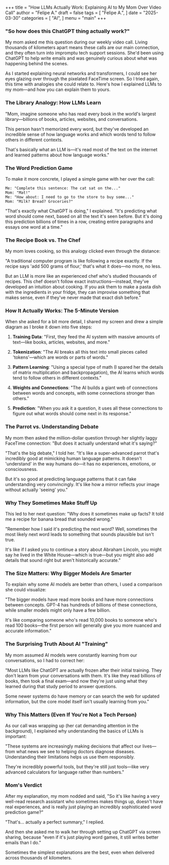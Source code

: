 +++
title = "How LLMs Actually Work: Explaining AI to My Mom Over Video Call"
author = "Felipe A."
draft = false
tags = [
    "Felipe A.",
]
date = "2025-03-30"
categories = [
    "AI",
]
menu = "main"
+++

### "So how does this ChatGPT thing actually work?"

My mom asked me this question during our weekly video call. Living thousands of kilometers apart means these calls are our main connection, and they often turn into impromptu tech support sessions. She'd been using ChatGPT to help write emails and was genuinely curious about what was happening behind the scenes.

As I started explaining neural networks and transformers, I could see her eyes glazing over through the pixelated FaceTime screen. So I tried again, this time with analogies she could relate to. Here's how I explained LLMs to my mom—and how you can explain them to yours.

### The Library Analogy: How LLMs Learn

"Mom, imagine someone who has read every book in the world's largest library—billions of books, articles, websites, and conversations.

This person hasn't memorized every word, but they've developed an incredible sense of how language works and which words tend to follow others in different contexts.

That's basically what an LLM is—it's read most of the text on the internet and learned patterns about how language works."

### The Word Prediction Game

To make it more concrete, I played a simple game with her over the call:

```
Me: "Complete this sentence: The cat sat on the..."
Mom: "Mat!"
Me: "How about: I need to go to the store to buy some..."
Mom: "Milk? Bread? Groceries?"
```

"That's exactly what ChatGPT is doing," I explained. "It's predicting what word should come next, based on all the text it's seen before. But it's doing this prediction billions of times in a row, creating entire paragraphs and essays one word at a time."

### The Recipe Book vs. The Chef

My mom loves cooking, so this analogy clicked even through the distance:

"A traditional computer program is like following a recipe exactly. If the recipe says 'add 500 grams of flour,' that's what it does—no more, no less.

But an LLM is more like an experienced chef who's studied thousands of recipes. This chef doesn't follow exact instructions—instead, they've developed an intuition about cooking. If you ask them to make a pasta dish with the ingredients in your fridge, they can improvise something that makes sense, even if they've never made that exact dish before."

### How It Actually Works: The 5-Minute Version

When she asked for a bit more detail, I shared my screen and drew a simple diagram as I broke it down into five steps:

1. **Training Data**: "First, they feed the AI system with massive amounts of text—like books, articles, websites, and more."

2. **Tokenization**: "The AI breaks all this text into small pieces called 'tokens'—which are words or parts of words."

3. **Pattern Learning**: "Using a special type of math (I spared her the details of matrix multiplication and backpropagation), the AI learns which words tend to follow others in different contexts."

4. **Weights and Connections**: "The AI builds a giant web of connections between words and concepts, with some connections stronger than others."

5. **Prediction**: "When you ask it a question, it uses all these connections to figure out what words should come next in its response."

### The Parrot vs. Understanding Debate

My mom then asked the million-dollar question through her slightly laggy FaceTime connection: "But does it actually understand what it's saying?"

"That's the big debate," I told her. "It's like a super-advanced parrot that's incredibly good at mimicking human language patterns. It doesn't 'understand' in the way humans do—it has no experiences, emotions, or consciousness.

But it's so good at predicting language patterns that it can fake understanding very convincingly. It's like how a mirror reflects your image without actually 'seeing' you."

### Why They Sometimes Make Stuff Up

This led to her next question: "Why does it sometimes make up facts? It told me a recipe for banana bread that sounded wrong."

"Remember how I said it's predicting the next word? Well, sometimes the most likely next word leads to something that sounds plausible but isn't true.

It's like if I asked you to continue a story about Abraham Lincoln, you might say he lived in the White House—which is true—but you might also add details that sound right but aren't historically accurate."

### The Size Matters: Why Bigger Models Are Smarter

To explain why some AI models are better than others, I used a comparison she could visualize:

"The bigger models have read more books and have more connections between concepts. GPT-4 has hundreds of billions of these connections, while smaller models might only have a few billion.

It's like comparing someone who's read 10,000 books to someone who's read 100 books—the first person will generally give you more nuanced and accurate information."

### The Surprising Truth About AI "Training"

My mom assumed AI models were constantly learning from our conversations, so I had to correct her:

"Most LLMs like ChatGPT are actually frozen after their initial training. They don't learn from your conversations with them. It's like they read billions of books, then took a final exam—and now they're just using what they learned during that study period to answer questions.

Some newer systems do have memory or can search the web for updated information, but the core model itself isn't usually learning from you."

### Why This Matters (Even If You're Not a Tech Person)

As our call was wrapping up (her cat demanding attention in the background), I explained why understanding the basics of LLMs is important:

"These systems are increasingly making decisions that affect our lives—from what news we see to helping doctors diagnose diseases. Understanding their limitations helps us use them responsibly.

They're incredibly powerful tools, but they're still just tools—like very advanced calculators for language rather than numbers."

### Mom's Verdict

After my explanation, my mom nodded and said, "So it's like having a very well-read research assistant who sometimes makes things up, doesn't have real experiences, and is really just playing an incredibly sophisticated word prediction game?"

"That's... actually a perfect summary," I replied.

And then she asked me to walk her through setting up ChatGPT via screen sharing, because "even if it's just playing word games, it still writes better emails than I do."

Sometimes the simplest explanations are the best, even when delivered across thousands of kilometers.
